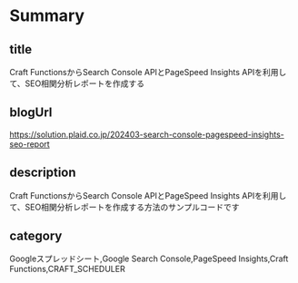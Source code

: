 # Summary

## title

Craft FunctionsからSearch Console APIとPageSpeed Insights APIを利用して、SEO相関分析レポートを作成する

## blogUrl

https://solution.plaid.co.jp/202403-search-console-pagespeed-insights-seo-report

## description

Craft FunctionsからSearch Console APIとPageSpeed Insights APIを利用して、SEO相関分析レポートを作成する方法のサンプルコードです

## category

Googleスプレッドシート,Google Search Console,PageSpeed Insights,Craft Functions,CRAFT_SCHEDULER